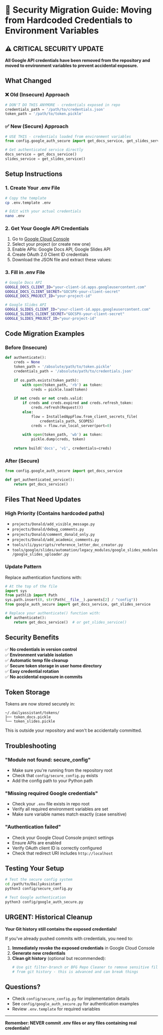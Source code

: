 # 🔐 Security Migration Guide: Moving from Hardcoded Credentials to Environment Variables

## ⚠️ CRITICAL SECURITY UPDATE

**All Google API credentials have been removed from the repository and moved to environment variables to prevent accidental exposure.**

## What Changed

### ❌ Old (Insecure) Approach
```python
# DON'T DO THIS ANYMORE - credentials exposed in repo
credentials_path = '/path/to/credentials.json'
token_path = '/path/to/token.pickle'
```

### ✅ New (Secure) Approach
```python
# USE THIS - credentials loaded from environment variables
from config.google_auth_secure import get_docs_service, get_slides_service

# Get authenticated service directly
docs_service = get_docs_service()
slides_service = get_slides_service()
```

## Setup Instructions

### 1. Create Your .env File
```bash
# Copy the template
cp .env.template .env

# Edit with your actual credentials
nano .env
```

### 2. Get Your Google API Credentials
1. Go to [Google Cloud Console](https://console.cloud.google.com/)
2. Select your project (or create new one)
3. Enable APIs: Google Docs API, Google Slides API
4. Create OAuth 2.0 Client ID credentials
5. Download the JSON file and extract these values:

### 3. Fill in .env File
```bash
# Google Docs API
GOOGLE_DOCS_CLIENT_ID="your-client-id.apps.googleusercontent.com"
GOOGLE_DOCS_CLIENT_SECRET="GOCSPX-your-client-secret"
GOOGLE_DOCS_PROJECT_ID="your-project-id"

# Google Slides API  
GOOGLE_SLIDES_CLIENT_ID="your-client-id.apps.googleusercontent.com"
GOOGLE_SLIDES_CLIENT_SECRET="GOCSPX-your-client-secret"
GOOGLE_SLIDES_PROJECT_ID="your-project-id"
```

## Code Migration Examples

### Before (Insecure)
```python
def authenticate():
    creds = None
    token_path = '/absolute/path/to/token.pickle'
    credentials_path = '/absolute/path/to/credentials.json'
    
    if os.path.exists(token_path):
        with open(token_path, 'rb') as token:
            creds = pickle.load(token)
    
    if not creds or not creds.valid:
        if creds and creds.expired and creds.refresh_token:
            creds.refresh(Request())
        else:
            flow = InstalledAppFlow.from_client_secrets_file(
                credentials_path, SCOPES)
            creds = flow.run_local_server(port=0)
        
        with open(token_path, 'wb') as token:
            pickle.dump(creds, token)
    
    return build('docs', 'v1', credentials=creds)
```

### After (Secure)
```python
from config.google_auth_secure import get_docs_service

def get_authenticated_service():
    return get_docs_service()
```

## Files That Need Updates

### High Priority (Contains hardcoded paths)
- `projects/Donald/add_visible_message.py`
- `projects/Donald/debug_comments.py` 
- `projects/Donald/comment_donald_only.py`
- `projects/Donald/add_academic_comments.py`
- `tools/cli/pyscripts/reference_letter_doc_creator.py`
- `tools/google/slides/automation/legacy_modules/google_slides_modules/google_slides_uploader.py`

### Update Pattern
Replace authentication functions with:
```python
# At the top of the file
import sys
from pathlib import Path
sys.path.insert(0, str(Path(__file__).parents[2] / "config"))
from google_auth_secure import get_docs_service, get_slides_service

# Replace your authenticate() function with:
def authenticate():
    return get_docs_service()  # or get_slides_service()
```

## Security Benefits

✅ **No credentials in version control**  
✅ **Environment variable isolation**  
✅ **Automatic temp file cleanup**  
✅ **Secure token storage in user home directory**  
✅ **Easy credential rotation**  
✅ **No accidental exposure in commits**

## Token Storage

Tokens are now stored securely in:
```
~/.dailyassistant/tokens/
├── token_docs.pickle
└── token_slides.pickle
```

This is outside your repository and won't be accidentally committed.

## Troubleshooting

### "Module not found: secure_config"
- Make sure you're running from the repository root
- Check that `config/secure_config.py` exists
- Add the config path to your Python path

### "Missing required Google credentials"
- Check your `.env` file exists in repo root
- Verify all required environment variables are set
- Make sure variable names match exactly (case sensitive)

### "Authentication failed"
- Check your Google Cloud Console project settings
- Ensure APIs are enabled
- Verify OAuth client ID is correctly configured
- Check that redirect URI includes `http://localhost`

## Testing Your Setup

```bash
# Test the secure config system
cd /path/to/DailyAssistant
python3 config/secure_config.py

# Test Google authentication
python3 config/google_auth_secure.py
```

## URGENT: Historical Cleanup

**Your Git history still contains the exposed credentials!**

If you've already pushed commits with credentials, you need to:

1. **Immediately revoke the exposed credentials** in Google Cloud Console
2. **Generate new credentials** 
3. **Clean git history** (optional but recommended):
   ```bash
   # Use git filter-branch or BFG Repo Cleaner to remove sensitive files
   # from git history - this is advanced and can break things
   ```

## Questions?

- Check `config/secure_config.py` for implementation details
- See `config/google_auth_secure.py` for authentication examples
- Review `.env.template` for required variables

---

**Remember: NEVER commit .env files or any files containing real credentials!**